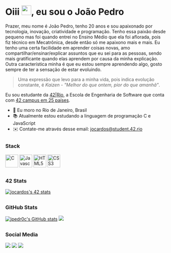 <h1 align="left">Oiii <img src="https://raw.githubusercontent.com/kaueMarques/kaueMarques/master/hi.gif" width="30px">, eu sou o João Pedro</h1>

<p>Prazer, meu nome é João Pedro, tenho 20 anos e sou apaixonado por tecnologia, inovação, criatividade e programação. Tenho essa paixão desde pequeno mas foi quando entrei no Ensino Médio que ela foi aflorada, pois fiz técnico em Mecatrônica, desde então só me apaixono mais e mais. Eu tenho uma certa facilidade em aprender coisas novas, amo compartilhar/ensinar/explicar assuntos que eu sei para as pessoas, sendo mais gratificante quando elas aprendem por causa da minha explicação. Outra característica minha é que eu estou sempre aprendendo algo, gosto sempre de ter a sensação de estar evoluindo.</p>

> Uma expressão que levo para a minha vida, pois indica evolução constante, é *Kaizen - "Melhor do que ontem, pior do que amanhã"*.

Eu sou estudante da [42|Rio](https://42.rio), a Escola de Engenharia de Software que conta com [42 campus em 25 países](https://www.42network.org/42-schools/).

* 📍 Eu moro no Rio de Janeiro, Brasil
* 📚 Atualmente estou estudando a linguagem de programação C e JavaScript
* ✉️   Contate-me através desse email: [jocardos@student.42.rio](mailto:jocardos@student.42.rio)

 
##

### Stack
<div align="left">
<a href="https://docs.microsoft.com/en-us/cpp/?view=msvc-170" target="_blank" rel="noreferrer"><img src="https://raw.githubusercontent.com/danielcranney/readme-generator/main/public/icons/skills/c-colored.svg" width="40" height="40" alt="C" /></a>
<a href="https://developer.mozilla.org/en-US/docs/Web/JavaScript" target="_blank" rel="noreferrer"><img src="https://raw.githubusercontent.com/danielcranney/readme-generator/main/public/icons/skills/javascript-colored.svg" width="40" height="40" alt="Javascript" /></a>
<a href="https://developer.mozilla.org/en-US/docs/Glossary/HTML5" target="_blank" rel="noreferrer"><img src="https://raw.githubusercontent.com/danielcranney/readme-generator/main/public/icons/skills/html5-colored.svg" width="40" height="40" alt="HTML5" /></a>
<a href="https://developer.mozilla.org/pt-BR/docs/Web/CSS" target="_blank" rel="noreferrer"><img src="https://raw.githubusercontent.com/danielcranney/readme-generator/main/public/icons/skills/css3-colored.svg" width="40" height="40" alt="CSS3" /></a>
</div>

##

### 42 Stats
<div>
 <a href="https://github.com/JaeSeoKim/badge42"><img src="https://badge42.vercel.app/api/v2/cl31v6hcl001608mf7g699st4/stats?cursusId=21&coalitionId=undefined" alt="jocardos's 42 stats" /></a>
</div>

##

### GitHub Stats
<div>
<a href="http://www.github.com/jpedr0c"><img src="https://github-readme-stats.vercel.app/api?username=jpedr0c&show_icons=true&count_private=true&theme=vision-friendly-dark&include_all_commits=true" alt="jpedr0c's GitHub stats" /></a>
<a href="http://www.github.com/jpedr0c"><img src="https://github-readme-streak-stats.herokuapp.com/?user=jpedr0c&show_icons=true&count_private=true&theme=vision-friendly-dark&include_all_commits=true" /></a>
 </div>
 
 ##
 
 ### Social Media
 
 <div>
  <a href="https://instagram.com/jpedroc17" target="_blank"><img src="https://img.shields.io/badge/-Instagram-%23E4405F?style=for-the-badge&logo=instagram&logoColor=white" target="_blank"></a>
  <a href = "mailto:jocardos@student.42.rio"><img src="https://img.shields.io/badge/-Gmail-%23333?style=for-the-badge&logo=gmail&logoColor=white" target="_blank"></a>
  <a href="https://www.linkedin.com/in/jpedroc" target="_blank"><img src="https://img.shields.io/badge/-LinkedIn-%230077B5?style=for-the-badge&logo=linkedin&logoColor=white" target="_blank"></a> 
</div>
